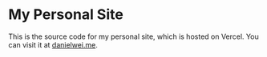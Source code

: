 # My Personal Site

This is the source code for my personal site, which is hosted on Vercel. You can visit it at [danielwei.me](https://www.danielwei.me/).
